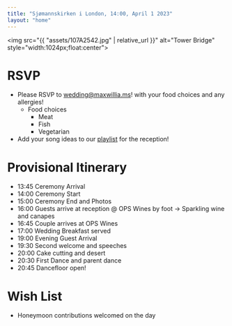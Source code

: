 ```yaml
---
title: "Sjømannskirken i London, 14:00, April 1 2023"
layout: "home"
---
```

<img src="{{ "assets/107A2542.jpg" | relative_url }}" alt="Tower Bridge" style="width:1024px;float:center">

# RSVP
- Please RSVP to [wedding@maxwillia.ms](mailto:wedding@maxwillia.ms)! with your food choices and any allergies!
  - Food choices
    - Meat
    - Fish
    - Vegetarian
- Add your song ideas to our [playlist](https://open.spotify.com/playlist/0PsrFd7mdipfOZxqnyRZM7?si=2d8f2e3a568f4c0d&pt=25135b6efa72a2755e68ef59412831ac) for the reception!

# Provisional Itinerary
- 13:45 Ceremony Arrival
- 14:00 Ceremony Start
- 15:00 Ceremony End and Photos
- 16:00 Guests arrive at reception @ OPS Wines by foot -> Sparkling wine and canapes
- 16:45 Couple arrives at OPS Wines
- 17:00 Wedding Breakfast served
- 19:00 Evening Guest Arrival
- 19:30 Second welcome and speeches 
- 20:00 Cake cutting and desert
- 20:30 First Dance and parent dance
- 20:45 Dancefloor open!

# Wish List
- Honeymoon contributions welcomed on the day
